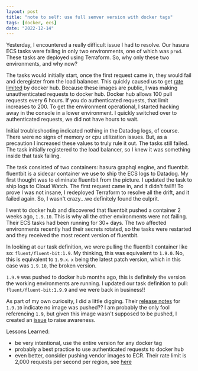 ```yaml
---
layout: post
title: "note to self: use full semver version with docker tags"
tags: [docker, ecs]
date: "2022-12-14"
---
```


Yesterday, I encountered a really difficult issue I had to resolve. Our hasura ECS tasks were failing in only two environments, one of which was `prod`. These tasks are deployed using Terraform. So, why only these two environments, and why now?

The tasks would initially start, once the first request came in, they would fail and deregister from the load balancer. This quickly caused us to get [rate limited](https://docs.docker.com/docker-hub/download-rate-limit) by docker hub. Because these images are public, I was making unauthenticated requests to docker hub. Docker hub allows 100 pull requests every 6 hours. If you do authenticated requests, that limit increases to 200. To get the environment operational, I started hacking away in the console in a lower environment. I quickly switched over to authenticated requests, we did not have hours to wait.

Initial troubleshooting indicated nothing in the Datadog logs, of course. There were no signs of memory or cpu utilization issues. But, as a precaution I increased these values to truly rule it out. The tasks still failed. The task initially registered to the load balancer, so I knew it was something inside that task failing.

The task consisted of two containers: hasura graphql engine, and fluentbit. fluentbit is a sidecar container we use to ship the ECS logs to Datadog. My first thought was to eliminate fluentbit from the picture. I updated the task to ship logs to Cloud Watch. The first request came in, and it didn't fail!!! To prove I was not insane, I redeployed Terraform to resolve all the drift, and it failed again. So, I wasn't crazy...we definitely found the culprit.

I went to docker hub and discovered that fluentbit pushed a container 2 weeks ago, `1.9.10`. This is why all the other environments were not failing. Their ECS tasks had been running for 30+ days. The two affected environments recently had their secrets rotated, so the tasks were restarted and they received the most recent version of fluentbit.

In looking at our task definition, we were pulling the fluentbit container like so: `fluent/fluent-bit:1.9`. My thinking, this was equivalent to `1.9.0`. No, this is equivalent to `1.9.x`. `x` being the latest patch version, which in this case was `1.9.10`, the broken version.

`1.9.9` was pushed to docker hub months ago, this is definitely the version the working environments are running. I updated our task definition to pull: `fluent/fluent-bit:1.9.9` and we were back in business!!

As part of my own curiosity, I did a little digging. Their [release notes](https://github.com/fluent/fluent-bit/releases/tag/v1.9.10) for `1.9.10` indicate no image was pushed?? I am probably the only fool referencing `1.9`, but given this image wasn't supposed to be pushed, I created an [issue](https://github.com/fluent/fluent-bit/issues/6555) to raise awareness.

Lessons Learned:

- be very intentional, use the entire version for any docker tag
- probably a best practice to use authenticated requests to docker hub
- even better, consider pushing vendor images to ECR. Their rate limit is 2,000 requests per second per region, see [here](https://docs.aws.amazon.com/AmazonECR/latest/userguide/service-quotas.html)
